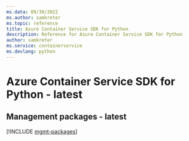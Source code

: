 ```yaml
---
ms.data: 09/30/2022
ms.author: samkreter
ms.topic: reference
title: Azure Container Service SDK for Python
description: Reference for Azure Container Service SDK for Python
author: samkreter
ms.service: containerservice
ms.devlang: python
---
```

# Azure Container Service SDK for Python - latest

## Management packages - latest
[!INCLUDE [mgmt-packages](container-service-mgmt-index.md)]